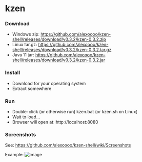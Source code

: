 # kzen

### Download
- Windows zip: https://github.com/alexoooo/kzen-shell/releases/download/v0.3.2/kzen-0.3.2.zip
- Linux tar.gz: https://github.com/alexoooo/kzen-shell/releases/download/v0.3.2/kzen-0.3.2.tar.gz
- Java 11 jar: https://github.com/alexoooo/kzen-shell/releases/download/v0.3.2/kzen-0.3.2.jar

### Install
- Download for your operating system
- Extract somewhere

### Run
- Double-click (or otherwise run) kzen.bat (or kzen.sh on Linux)
- Wait to load...
- Browser will open at: http://localhost:8080

### Screenshots
See: https://github.com/alexoooo/kzen-shell/wiki/Screenshots

Example:
![image](https://user-images.githubusercontent.com/4985552/50253380-04bef500-03b8-11e9-821c-0d9caf0f282c.png)
